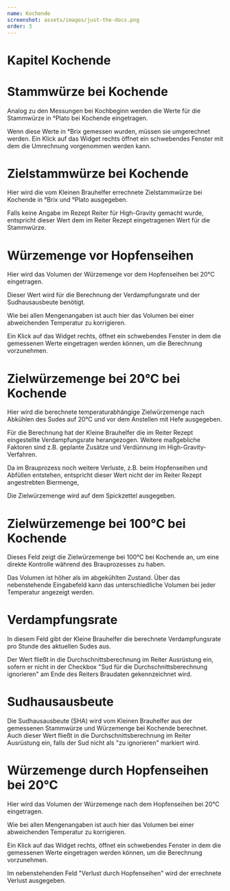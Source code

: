 ```yaml
---
name: Kochende
screenshot: assets/images/just-the-docs.png
order: 3
---
```


# Kapitel Kochende

# Stammwürze bei Kochende

Analog zu den Messungen bei Kochbeginn werden die Werte für die
Stammwürze in °Plato bei Kochende eingetragen.

Wenn diese Werte in °Brix gemessen wurden, müssen sie umgerechnet
werden. Ein Klick auf das Widget rechts öffnet ein schwebendes Fenster
mit dem die Umrechnung vorgenommen werden kann.

# Zielstammwürze bei Kochende

Hier wird die vom Kleinen Brauhelfer errechnete Zielstammwürze bei
Kochende in °Brix und °Plato ausgegeben.

Falls keine Angabe im Rezept Reiter für High-Gravity gemacht wurde,
entspricht dieser Wert dem im Reiter Rezept eingetragenen Wert für die
Stammwürze.

# Würzemenge vor Hopfenseihen

Hier wird das Volumen der Würzemenge vor dem Hopfenseihen bei 20°C
eingetragen.

Dieser Wert wird für die Berechnung der Verdampfungsrate und der
Sudhausausbeute benötigt.

Wie bei allen Mengenangaben ist auch hier das Volumen bei einer
abweichenden Temperatur zu korrigieren.

Ein Klick auf das Widget rechts, öffnet ein schwebendes Fenster in dem
die gemessenen Werte eingetragen werden können, um die Berechnung
vorzunehmen.

# Zielwürzemenge bei 20°C bei Kochende

Hier wird die berechnete temperaturabhängige Zielwürzemenge nach
Abkühlen des Sudes auf 20°C und vor dem Anstellen mit Hefe ausgegeben.

Für die Berechnung hat der Kleine Brauhelfer die im Reiter Rezept
eingestellte Verdampfungsrate herangezogen. Weitere maßgebliche Faktoren
sind z.B. geplante Zusätze und Verdünnung im High-Gravity-Verfahren.

Da im Brauprozess noch weitere Verluste, z.B. beim Hopfenseihen und
Abfüllen entstehen, entspricht dieser Wert nicht der im Reiter Rezept
angestrebten Biermenge,

Die Zielwürzemenge wird auf dem Spickzettel ausgegeben.

# Zielwürzemenge bei 100°C bei Kochende

Dieses Feld zeigt die Zielwürzemenge bei 100°C bei Kochende an, um eine
direkte Kontrolle während des Brauprozesses zu haben.

Das Volumen ist höher als im abgekühlten Zustand. Über das nebenstehende
Eingabefeld kann das unterschiedliche Volumen bei jeder Temperatur
angezeigt werden.

# Verdampfungsrate

In diesem Feld gibt der Kleine Brauhelfer die berechnete
Verdampfungsrate pro Stunde des aktuellen Sudes aus.

Der Wert fließt in die Durchschnittsberechnung im Reiter Ausrüstung ein,
sofern er nicht in der Checkbox "Sud für die Durchschnittsberechnung
ignorieren" am Ende des Reiters Braudaten gekennzeichnet wird.

# Sudhausausbeute

Die Sudhausausbeute (SHA) wird vom Kleinen Brauhelfer aus der gemessenen
Stammwürze und Würzemenge bei Kochende berechnet. Auch dieser Wert
fließt in die Durchschnittsberechnung im Reiter Ausrüstung ein, falls
der Sud nicht als "zu ignorieren" markiert wird.

# Würzemenge durch Hopfenseihen bei 20°C

Hier wird das Volumen der Würzemenge nach dem Hopfenseihen bei 20°C
eingetragen.

Wie bei allen Mengenangaben ist auch hier das Volumen bei einer
abweichenden Temperatur zu korrigieren.

Ein Klick auf das Widget rechts, öffnet ein schwebendes Fenster in dem
die gemessenen Werte eingetragen werden können, um die Berechnung
vorzunehmen.

Im nebenstehenden Feld "Verlust durch Hopfenseihen" wird der errechnete
Verlust ausgegeben.
